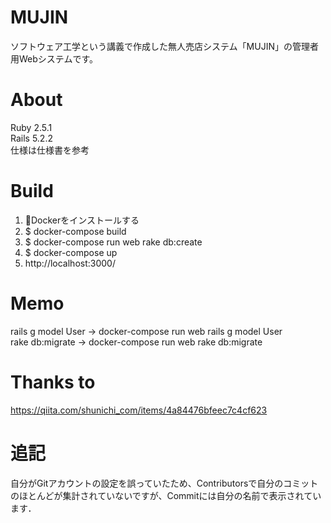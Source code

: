 # MUJIN
ソフトウェア工学という講義で作成した無人売店システム「MUJIN」の管理者用Webシステムです。  

# About
Ruby 2.5.1  
Rails 5.2.2  
仕様は仕様書を参考

# Build
1. Dockerをインストールする
2. $ docker-compose build
3. $ docker-compose run web rake db:create
4. $ docker-compose up
5. http://localhost:3000/

# Memo
rails g model User -> docker-compose run web rails g model User  
rake db:migrate -> docker-compose run web rake db:migrate

# Thanks to
https://qiita.com/shunichi_com/items/4a84476bfeec7c4cf623

# 追記
自分がGitアカウントの設定を誤っていたため、Contributorsで自分のコミットのほとんどが集計されていないですが、Commitには自分の名前で表示されています．
